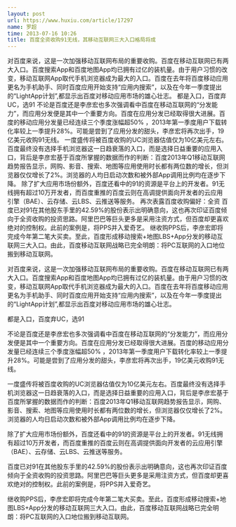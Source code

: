 ```yaml
---
layout: post
url: https://www.huxiu.com/article/17297
name: 罗超
time: 2013-07-16 10:26
title: 百度全资收购91无线，其移动互联网三大入口格局将成
---
```

对百度来说，这是一次加强移动互联网布局的重要收购。百度在移动互联网已有两大入口。百度搜索App和百度地图App均已拥有过亿的装机量。由于用户习惯的改变，移动互联网App取代手机浏览器成为最大的入口。百度在去年将百度移动应用更名为手机助手、同时百度应用开始支持“应用内搜索”，以及在今年一季度提出的“LightApp计划”,都显示出百度对移动应用市场的雄心壮志。 都是入口，百度弃UC，选91 不论是百度还是李彦宏也多次强调看中百度在移动互联网的“分发能力”，而应用分发便是其中一个重要方向。百度在应用分发已经取得很大进展。百度的移动应用分发量已经连续三个季度涨幅超50% ，2013年第一季度用户下载转化率较上一季提升28%。可能是尝到了应用分发的甜头，李彦宏将再次出手，19亿美元收购91无线。 一度盛传将被百度收购的UC浏览器估值仅为10亿美元左右。百度最终没有选择手机浏览器这一日趋衰落的入口，而是选择日益重要的应用入口，背后是李彦宏基于百度所掌握的数据而作的判断：百度2013年Q1移动互联网趋势报告显示，网购、影音、搜索、地图等应用使用时长都有两位数的增长，但浏览器仅仅增长了2%。浏览器的人均日启动次数和被外部App调用比例均在逐步下降。 除了扩大应用市场份额外，百度还看中的91的资源是平台上的开发者。91无线拥有超过10万开发者，而百度重推的百度云则在高调提供面向开发者的云应用引擎（BAE）、云存储、云LBS、云推送等服务。 再次表露百度收购偏好：全资 百度已对91在其他股东手里的42.59%的股份表示出明确意向，这也再次印证百度倾向于全资收购的投资思路。阿里巴巴等巨头更多是采用注资方式，但百度却更喜欢绝对的控制权。此前的案例是，将PPS并入爱奇艺。 继收购PPS后，李彦宏即将完成今年第二笔大买卖。至此，百度形成移动搜索+地图LBS+App分发的移动互联网三大入口。由此，百度移动互联网战略已完全明朗：将PC互联网的入口地位搬到移动互联网。

对百度来说，这是一次加强移动互联网布局的重要收购。百度在移动互联网已有两大入口。百度搜索App和百度地图App均已拥有过亿的装机量。由于用户习惯的改变，移动互联网App取代手机浏览器成为最大的入口。百度在去年将百度移动应用更名为手机助手、同时百度应用开始支持“应用内搜索”，以及在今年一季度提出的“LightApp计划”,都显示出百度对移动应用市场的雄心壮志。

都是入口，百度弃UC，选91

不论是百度还是李彦宏也多次强调看中百度在移动互联网的“分发能力”，而应用分发便是其中一个重要方向。百度在应用分发已经取得很大进展。百度的移动应用分发量已经连续三个季度涨幅超50% ，2013年第一季度用户下载转化率较上一季提升28%。可能是尝到了应用分发的甜头，李彦宏将再次出手，19亿美元收购91无线。

一度盛传将被百度收购的UC浏览器估值仅为10亿美元左右。百度最终没有选择手机浏览器这一日趋衰落的入口，而是选择日益重要的应用入口，背后是李彦宏基于百度所掌握的数据而作的判断：百度2013年Q1移动互联网趋势报告显示，网购、影音、搜索、地图等应用使用时长都有两位数的增长，但浏览器仅仅增长了2%。浏览器的人均日启动次数和被外部App调用比例均在逐步下降。

除了扩大应用市场份额外，百度还看中的91的资源是平台上的开发者。91无线拥有超过10万开发者，而百度重推的百度云则在高调提供面向开发者的云应用引擎（BAE）、云存储、云LBS、云推送等服务。

百度已对91在其他股东手里的42.59%的股份表示出明确意向，这也再次印证百度倾向于全资收购的投资思路。阿里巴巴等巨头更多是采用注资方式，但百度却更喜欢绝对的控制权。此前的案例是，将PPS并入爱奇艺。

继收购PPS后，李彦宏即将完成今年第二笔大买卖。至此，百度形成移动搜索+地图LBS+App分发的移动互联网三大入口。由此，百度移动互联网战略已完全明朗：将PC互联网的入口地位搬到移动互联网。

